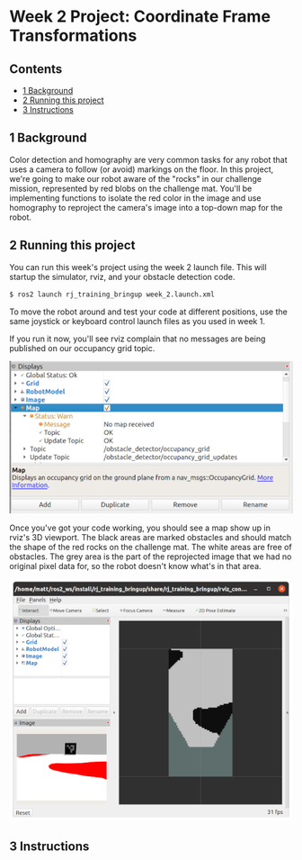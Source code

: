 <!--
STOP
We strongly recommend viewing this file with a rendered markdown viewer. You can do this by:
 - Opening this file in the GitHub web viewer
 - Pressing Ctrl+Shift+V in Visual Studio Code
 - Opening this file in any other markdown viewer you prefer
-->

# Week 2 Project: Coordinate Frame Transformations

<!-- START doctoc generated TOC please keep comment here to allow auto update -->
<!-- DON'T EDIT THIS SECTION, INSTEAD RE-RUN doctoc TO UPDATE -->
## Contents

- [1 Background](#1-background)
- [2 Running this project](#2-running-this-project)
- [3 Instructions](#3-instructions)

<!-- END doctoc generated TOC please keep comment here to allow auto update -->

## 1 Background

Color detection and homography are very common tasks for any robot that uses a camera to follow (or avoid) markings on the floor. In this project, we're going to make our robot aware of the "rocks" in our challenge mission, represented by red blobs on the challenge mat. You'll be implementing functions to isolate the red color in the image and use homography to reproject the camera's image into a top-down map for the robot.

## 2 Running this project

You can run this week's project using the week 2 launch file. This will startup the simulator, rviz, and your obstacle detection code.

```bash
$ ros2 launch rj_training_bringup week_2.launch.xml
```

To move the robot around and test your code at different positions, use the same joystick or keyboard control launch files as you used in week 1.

If you run it now, you'll see rviz complain that no messages are being published on our occupancy grid topic.

![Screenshot of rviz showing warning message](RvizNoGrid.png)

Once you've got your code working, you should see a map show up in rviz's 3D viewport. The black areas are marked obstacles and should match the shape of the red rocks on the challenge mat. The white areas are free of obstacles. The grey area is the part of the reprojected image that we had no original pixel data for, so the robot doesn't know what's in that area.

![Screenshot of rviz showing working obstacle detection](WorkingDetection.png)

## 3 Instructions

